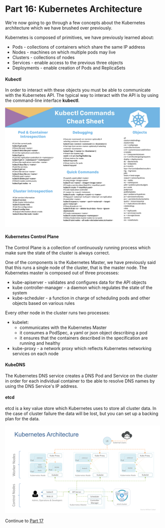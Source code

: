 # Part 16: Kubernetes Architecture

We're now going to go through a few concepts about the Kubernetes architecture which we have brushed over previously.

Kubernetes is composed of primitives, we have previously learned about:

- Pods - collections of containers which share the same IP address
- Nodes - machines on which multiple pods may live
- Clusters - collections of nodes
- Services - enable access to the previous three objects
- Deployments - enable creation of Pods and ReplicaSets

#### Kubectl

In order to interact with these objects you must be able to communicate with the Kubernetes API. The typical way
to interact with the API is by using the command-line interface **kubectl**. 

![alt text](../../InstructorNotes/Images/kubectl_cheatsheet.png)

#### Kubernetes Control Plane

The Control Plane is a collection of continuously running process which make sure the state of the cluster is always correct.

One of the components is the Kubernetes Master, we have previously said that this runs a single node of the cluster, that is the master node.
The Kubernetes master is composed out of three processes:
- kube-apiserver - validates and configures data for the API objects
- kube controller-manager - a daemon which regulates the state of the system
- kube-scheduler - a function in charge of scheduling pods and other objects based on various rules

Every other node in the cluster runs two processes:
- kubelet:
    - communicates with the Kubernetes Master
    - it consumes a PodSpec, a yaml or json object describing a pod
    - it ensures that the containers described in the specification are running and healthy
- kube-proxy - a network proxy which reflects Kubernetes networking services on each node

#### KubeDNS

The Kubernetes DNS service creates a DNS Pod and Service on the cluster in order for each individual container to tbe able
to resolve DNS names by using the DNS Service's IP address.

#### etcd

etcd is a key value store which Kubernetes uses to store all cluster data. In the case of cluster failure the data will be lost, but
you can set up a backing plan for the data.

![alt text](../../InstructorNotes/Images/kubernetes_architecture.png)

Continue to [Part 17](Part17.md)
